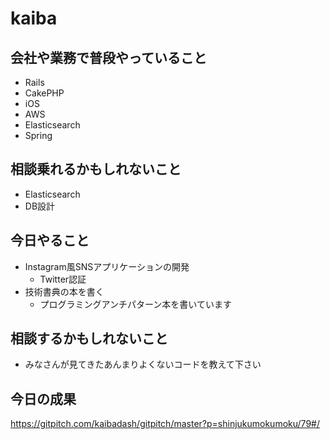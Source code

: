 # kaiba

## 会社や業務で普段やっていること

- Rails
- CakePHP
- iOS
- AWS
- Elasticsearch
- Spring

## 相談乗れるかもしれないこと

- Elasticsearch
- DB設計

## 今日やること

- Instagram風SNSアプリケーションの開発
  - Twitter認証
- 技術書典の本を書く
  - プログラミングアンチパターン本を書いています

## 相談するかもしれないこと

- みなさんが見てきたあんまりよくないコードを教えて下さい

## 今日の成果

https://gitpitch.com/kaibadash/gitpitch/master?p=shinjukumokumoku/79#/

